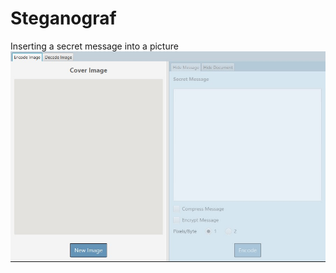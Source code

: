 # Steganograf
Inserting a secret message into a picture
![alt text](https://github.com/rootidn/Steganograf/blob/master/steganofgraf.jpg?raw=true)
